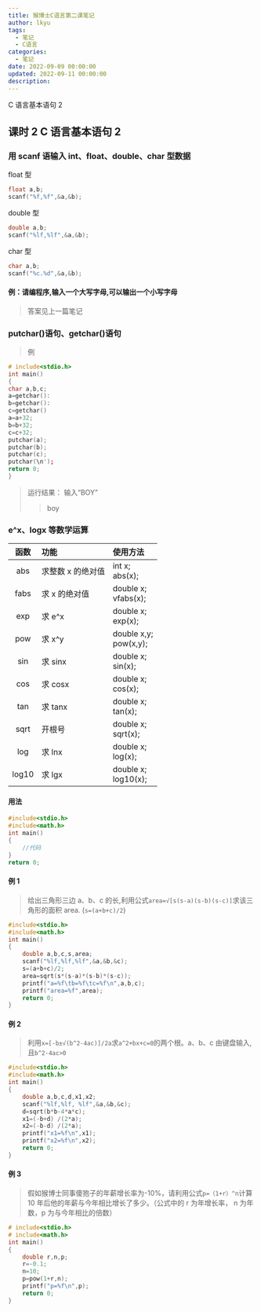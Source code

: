 ```yaml
---
title: 猴博士C语言第二课笔记
author: lkyu
tags:
  - 笔记
  - C语言
categories:
  - 笔记
date: 2022-09-09 00:00:00
updated: 2022-09-11 00:00:00
description:
---
```


C 语言基本语句 2

<!-- more -->

## 课时 2 C 语言基本语句 2

### 用 scanf 语输入 int、float、double、char 型数据

float 型

```c
float a,b;
scanf("%f,%f",&a,&b);
```

double 型

```c
double a,b;
scanf("%lf,%lf",&a,&b);
```

char 型

```c
char a,b;
scanf("%c.%d",&a,&b);
```

#### 例：请编程序,输入一个大写字母,可以输出一个小写字母

> 答案见上一篇笔记

### putchar()语句、getchar()语句

> 例

```c
# include<stdio.h>
int main()
{
char a,b,c;
a=getchar():
b=getchar():
c=getchar()
a=a+32;
b=b+32;
c=c+32;
putchar(a);
putchar(b);
putchar(c);
putchar(\n');
return 0;
}
```

> 运行结果：
> 输入“BOY”
>
> > boy

### e^x、logx 等数学运算

| 函数  | 功能              | 使用方法                  |
| :---: | :---------------- | :------------------------ |
|  abs  | 求整数 x 的绝对值 | int x;<br/>abs(x);        |
| fabs  | 求 x 的绝对值     | double x;<br/>vfabs(x);   |
|  exp  | 求 e^x            | double x;<br/>exp(x);     |
|  pow  | 求 x^y            | double x,y;<br/>pow(x,y); |
|  sin  | 求 sinx           | double x;<br/>sin(x);     |
|  cos  | 求 cosx           | double x;<br/>cos(x);     |
|  tan  | 求 tanx           | double x;<br/>tan(x);     |
| sqrt  | 开根号            | double x;<br/>sqrt(x);    |
|  log  | 求 lnx            | double x;<br/>log(x);     |
| log10 | 求 lgx            | double x;<br/>log10(x);   |

#### 用法

```c
#include<stdio.h>
#include<math.h>
int main()
{
    //代码
}
return 0;
```

#### 例 1

> 给出三角形三边 a、b、c 的长,利用公式`area=√[s(s-a)(s-b)(s-c)]`求该三角形的面积 area. (`s=(a+b+c)/2`)

```c
#include<stdio.h>
#include<math.h>
int main()
{
    double a,b,c,s,area;
    scanf("%lf,%lf,%lf",&a,&b,&c);
    s=(a+b+c)/2;
    area=sqrt(s*(s-a)*(s-b)*(s-c));
    printf("a=%f\tb=%f\tc=%f\n",a,b,c);
    printf("area=%f",area);
    return 0;
}
```

#### 例 2

> 利用`x=[-b±√(b^2-4ac)]/2a`求`a^2+bx+c=0`的两个根。a、b、c 由键盘输入,且`b^2-4ac>0`

```c
#include<stdio.h>
#include<math.h>
int main()
{
    double a,b,c,d,x1,x2;
    scanf("%lf,%lf, %lf",&a,&b,&c);
    d=sqrt(b*b-4*a*c);
    x1=(-b+d) /(2*a);
    x2=(-b-d) /(2*a);
    printf("x1=%f\n",x1);
    printf("x2=%f\n",x2);
    return 0;
}
```

#### 例 3

> 假如猴博士同事傻狍子的年薪增长率为-10%，请利用公式`p=（1+r）^n`计算 10 年后他的年薪与今年相比增长了多少。（公式中的 r 为年增长率， n 为年数，p 为与今年相比的倍数）

```c
# include<stdio.h>
# include<math.h>
int main()
{
    double r,n,p;
    r=-0.1;
    n=10;
    p=pow(1+r,n);
    printf("p=%f\n",p);
    return 0;
}
```
